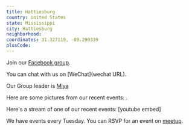 ```yaml
---
title: Hattiesburg
country: United States
state: Mississippi
city: Hattiesburg
neighborhood: 
coordinates: 31.327119, -89.290339
plusCode:
---
```

Join our [Facebook group](https://www.facebook.com/groups/free.code.camp.Hattiesburg).

You can chat with us on [WeChat](wechat URL).

Our Group leader is [Miya](freecodecamp.org/miya)

Here are some pictures from our recent events:
![]().

Here's a stream of one of our recent events:
[youtube embed]

We have events every Tuesday. You can RSVP for an event on [meetup](meetupurl).
